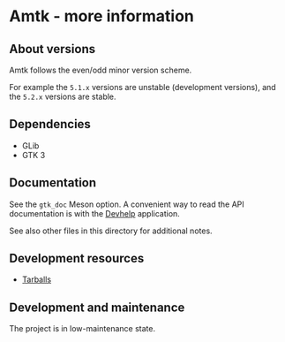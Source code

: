 Amtk - more information
=======================

About versions
--------------

Amtk follows the even/odd minor version scheme.

For example the `5.1.x` versions are unstable (development versions), and the
`5.2.x` versions are stable.

Dependencies
------------

- GLib
- GTK 3

Documentation
-------------

See the `gtk_doc` Meson option. A convenient way to read the API documentation
is with the [Devhelp](https://wiki.gnome.org/Apps/Devhelp) application.

See also other files in this directory for additional notes.

Development resources
---------------------

- [Tarballs](https://download.gnome.org/sources/amtk/)

Development and maintenance
---------------------------

The project is in low-maintenance state.

